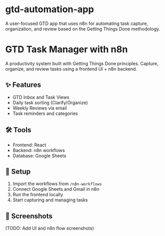 # gtd-automation-app
A user-focused GTD app that uses n8n for automating task capture, organization, and review based on the Getting Things Done methodology.

# GTD Task Manager with n8n

A productivity system built with Getting Things Done principles. Capture, organize, and review tasks using a frontend UI + n8n backend.

## ✨ Features

- GTD Inbox and Task Views
- Daily task sorting (Clarify/Organize)
- Weekly Reviews via email
- Task reminders and categories

## 🛠️ Tools

- Frontend: React
- Backend: n8n workflows
- Database: Google Sheets

## 🚀 Setup

1. Import the workflows from `/n8n-workflows`
2. Connect Google Sheets and Gmail in n8n
3. Run the frontend locally
4. Start capturing and managing tasks

## 📸 Screenshots

(TODO: Add UI and n8n flow screenshots)
